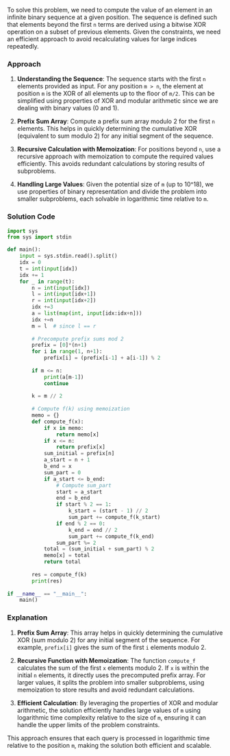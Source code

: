 To solve this problem, we need to compute the value of an element in an infinite binary sequence at a given position. The sequence is defined such that elements beyond the first `n` terms are derived using a bitwise XOR operation on a subset of previous elements. Given the constraints, we need an efficient approach to avoid recalculating values for large indices repeatedly.

### Approach
1. **Understanding the Sequence**: The sequence starts with the first `n` elements provided as input. For any position `m > n`, the element at position `m` is the XOR of all elements up to the floor of `m/2`. This can be simplified using properties of XOR and modular arithmetic since we are dealing with binary values (0 and 1).

2. **Prefix Sum Array**: Compute a prefix sum array modulo 2 for the first `n` elements. This helps in quickly determining the cumulative XOR (equivalent to sum modulo 2) for any initial segment of the sequence.

3. **Recursive Calculation with Memoization**: For positions beyond `n`, use a recursive approach with memoization to compute the required values efficiently. This avoids redundant calculations by storing results of subproblems.

4. **Handling Large Values**: Given the potential size of `m` (up to 10^18), we use properties of binary representation and divide the problem into smaller subproblems, each solvable in logarithmic time relative to `m`.

### Solution Code
```python
import sys
from sys import stdin

def main():
    input = sys.stdin.read().split()
    idx = 0
    t = int(input[idx])
    idx += 1
    for _ in range(t):
        n = int(input[idx])
        l = int(input[idx+1])
        r = int(input[idx+2])
        idx +=3
        a = list(map(int, input[idx:idx+n]))
        idx +=n
        m = l  # since l == r
        
        # Precompute prefix sums mod 2
        prefix = [0]*(n+1)
        for i in range(1, n+1):
            prefix[i] = (prefix[i-1] + a[i-1]) % 2
        
        if m <= n:
            print(a[m-1])
            continue
        
        k = m // 2
        
        # Compute f(k) using memoization
        memo = {}
        def compute_f(x):
            if x in memo:
                return memo[x]
            if x <= n:
                return prefix[x]
            sum_initial = prefix[n]
            a_start = n + 1
            b_end = x
            sum_part = 0
            if a_start <= b_end:
                # Compute sum_part
                start = a_start
                end = b_end
                if start % 2 == 1:
                    k_start = (start - 1) // 2
                    sum_part += compute_f(k_start)
                if end % 2 == 0:
                    k_end = end // 2
                    sum_part += compute_f(k_end)
                sum_part %= 2
            total = (sum_initial + sum_part) % 2
            memo[x] = total
            return total
        
        res = compute_f(k)
        print(res)
        
if __name__ == "__main__":
    main()
```

### Explanation
1. **Prefix Sum Array**: This array helps in quickly determining the cumulative XOR (sum modulo 2) for any initial segment of the sequence. For example, `prefix[i]` gives the sum of the first `i` elements modulo 2.

2. **Recursive Function with Memoization**: The function `compute_f` calculates the sum of the first `x` elements modulo 2. If `x` is within the initial `n` elements, it directly uses the precomputed prefix array. For larger values, it splits the problem into smaller subproblems, using memoization to store results and avoid redundant calculations.

3. **Efficient Calculation**: By leveraging the properties of XOR and modular arithmetic, the solution efficiently handles large values of `m` using logarithmic time complexity relative to the size of `m`, ensuring it can handle the upper limits of the problem constraints.

This approach ensures that each query is processed in logarithmic time relative to the position `m`, making the solution both efficient and scalable.